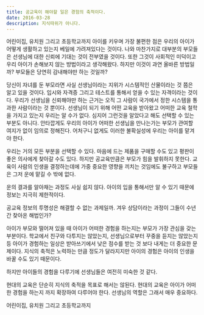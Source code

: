 ```yaml
---
title: 공교육이 해야할 일은 경험의 축적이다.
date: 2016-03-28
description: 지식따위가 아니다.
---
```


어린이집, 유치원 그리고 초등학교까지 아이를 키우며 가장 불편한 점은 우리의 아이가 어떻게 생활하고 있는지 베일에 가려져있다는 것이다. 나와 마찬가지로 대부분의 부모들은 선생님에 대한 신뢰에 기대는 것이 전부였을 것이다. 또한 그것이 사회적인 미덕이고 우리 아이가 손해보지 않는 방법이라고 생각해왔다. 하지만 이것이 과연 올바른 방법일까? 부모들은 당연히 감내해야만 하는 것일까?

당신이 자녀를 둔 부모라면 사실 선생님이라는 지위가 시스템적인 산물이라는 것 쯤은 알고 있을 것이다. 입시와 자격증 그리고 테스트를 통해서 얻을 수 있는 자격이라는 것이다. 우리가 선생님을 신뢰해야만 하는 근거는 오직 그 사람이 국가에서 정한 시스템을 통과한 사람이라는 것 뿐이다. 선생님이 되기 위해 어떤 교육을 받아왔고 어떠한 교육 철학을 가지고 있는지 우리는 알 수가 없다. 심지어 그런것을 알았다고 해도 선택할 수 있는 부분도 아니다. 안타깝게도 우리의 아이가 어떠한 선생님을 만나는가는 부모가 관여할 여지가 없이 임의로 정해진다. 어처구니 없게도 이러한 불확실성에 우리는 아이를 맡겨야 한다.

우리는 거의 모든 부분을 선택할 수 있다. 마음에 드는 제품을 구매할 수도 있고 평판이 좋은 의사에게 찾아갈 수도 있다. 하지만 공교육만큼은 부모가 힘을 발휘하지 못한다. 교육이 사람의 인생을 결정하는데에 가중 중요한 영향을 끼치는 것임에도 불구하고 부모들은 그저 운에 맡길 수 밖에 없다.

운의 결과를 알아채는 과정도 사실 쉽지 않다. 아이의 입을 통해서만 알 수 있기 때문에 정보는 지극히 제한적이다.


공교육 정보의 투명성은 해결할 수 없는 과제일까.
겨우 상담이라는 과정이 그들이 수년간 찾아온 해법인가?



아이가 부모와 떨어져 있을 때 아이가 어떠한 경험을 하는지는 부모가 가장 관심을 갖는 부분이다. 학교에서 친구와 다투지는 않았는지, 선생님으로부터 꾸중을 듣지는 않았는지 등 아이가 경험하는 일상은 받아쓰기에서 낮은 점수를 받는 것 보다 내게는 더 중요한 문제이다. 지식의 축적은 노력하는 만큼 정도가 달라지지만 아이의 경험은 아이의 인생을 바꿀 수도 있기 때문이다.

하지만 아이들의 경험을 다루기에 선생님들은 여전히 미숙한 것 같다.

현대의 교육은 단순히 지식의 축적을 목표로 해서는 않된다.
현대의 교육은 아이가 어떠한 경험을 하는지 까지 확장하여 다루어야 한다. 
선생님의 역할은 그래서 매우 중요하다.

어린이집, 유치원 그리고 초등학교까지 

